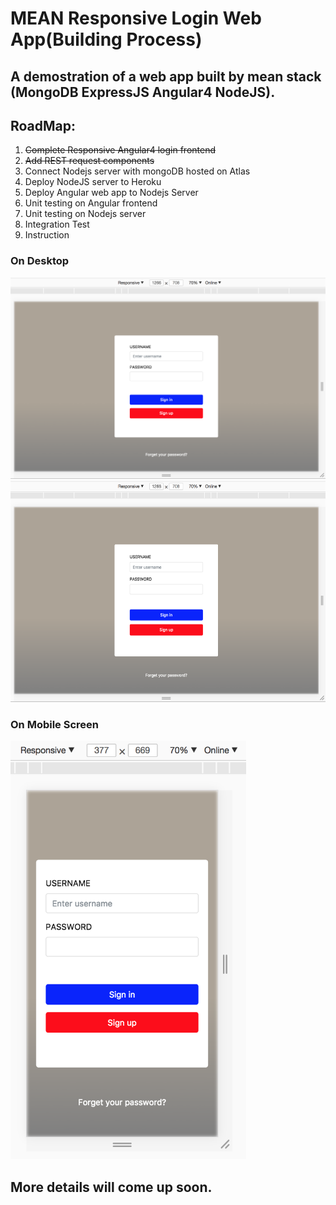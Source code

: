 # MEAN Responsive Login Web App(Building Process)
## A demostration of a web app built by mean stack (MongoDB ExpressJS Angular4 NodeJS). 

## RoadMap:
  1. ~~Complete Responsive Angular4 login frontend~~
  1. ~~Add REST request components~~
  1. Connect Nodejs server with mongoDB hosted on Atlas
  1. Deploy NodeJS server to Heroku
  1. Deploy Angular web app to Nodejs Server
  1. Unit testing on Angular frontend
  1. Unit testing on Nodejs server
  1. Integration Test
  1. Instruction

### On Desktop
![rwd-desktop](./imgs/rwd-desktop.png)
<img src="./imgs/rwd-desktop.png" width="633" height="354">
### On Mobile Screen
<img src="./imgs/rwd-mobile.png" width="377" height="669">



## More details will come up soon.